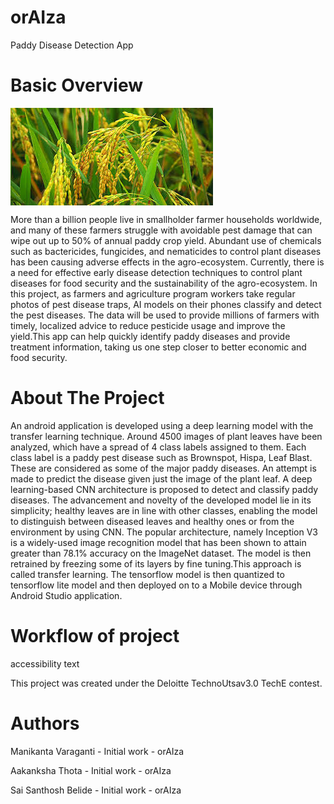 # orAIza
Paddy Disease Detection App 



# Basic Overview
<img align="center" src='https://github.com/m2i101/OrAIza/blob/master/img/paddy.jpeg'>

More than a billion people live in smallholder farmer households worldwide, and many of these farmers struggle with avoidable pest damage that can wipe out up to 50% of annual paddy crop yield. Abundant use of chemicals such as bactericides, fungicides, and nematicides to control plant diseases has been causing adverse effects in the agro-ecosystem. Currently, there is a need for effective early disease detection techniques to control plant diseases for food security and the sustainability of the agro-ecosystem. In this project, as farmers and agriculture program workers take regular photos of pest disease traps, AI models on their phones classify and detect the pest diseases. The data will be used to provide millions of farmers with timely, localized advice to reduce pesticide usage and improve the yield.This app can help quickly identify paddy diseases and provide treatment information, taking us one step closer to better economic and food security.

# About The Project
An android application is developed using a deep learning model with the transfer learning technique. Around 4500 images of plant leaves have been analyzed, which have a spread of 4 class labels assigned to them. Each class label is a paddy pest disease such as Brownspot, Hispa, Leaf Blast. These are considered as some of the major paddy diseases. An attempt is made to predict the disease given just the image of the plant leaf. A deep learning-based CNN architecture is proposed to detect and classify paddy diseases. The advancement and novelty of the developed model lie in its simplicity; healthy leaves are in line with other classes, enabling the model to distinguish between diseased leaves and healthy ones or from the environment by using CNN. The popular architecture, namely Inception V3 is a widely-used image recognition model that has been shown to attain greater than 78.1% accuracy on the ImageNet dataset. 
The model is then retrained by freezing some of its layers by fine tuning.This approach is called transfer learning. The tensorflow model is then quantized to tensorflow lite model and then deployed on to a Mobile device through Android Studio application.

# Workflow of project
accessibility text

 


This project was created under the Deloitte TechnoUtsav3.0 TechE contest.


# Authors

Manikanta Varaganti - Initial work - orAIza

Aakanksha Thota - Initial work - orAIza

Sai Santhosh Belide - Initial work - orAIza
